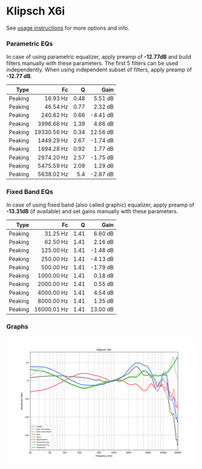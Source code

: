 # Klipsch X6i
See [usage instructions](https://github.com/jaakkopasanen/AutoEq#usage) for more options and info.

### Parametric EQs
In case of using parametric equalizer, apply preamp of **-12.77dB** and build filters manually
with these parameters. The first 5 filters can be used independently.
When using independent subset of filters, apply preamp of **-12.77 dB**.

| Type    | Fc          |    Q | Gain     |
|--------:|------------:|-----:|---------:|
| Peaking | 16.93 Hz    | 0.48 | 5.51 dB  |
| Peaking | 46.54 Hz    | 0.77 | 2.32 dB  |
| Peaking | 240.62 Hz   | 0.66 | -4.41 dB |
| Peaking | 3996.66 Hz  | 1.39 | 4.66 dB  |
| Peaking | 19330.56 Hz | 0.34 | 12.56 dB |
| Peaking | 1449.29 Hz  | 2.67 | -1.74 dB |
| Peaking | 1894.28 Hz  | 0.92 | 1.77 dB  |
| Peaking | 2974.20 Hz  | 2.57 | -1.75 dB |
| Peaking | 5475.59 Hz  | 2.09 | 1.29 dB  |
| Peaking | 5638.02 Hz  | 5.4  | -2.87 dB |

### Fixed Band EQs
In case of using fixed band (also called graphic) equalizer, apply preamp of **-13.31dB**
(if available) and set gains manually with these parameters.

| Type    | Fc          |    Q | Gain     |
|--------:|------------:|-----:|---------:|
| Peaking | 31.25 Hz    | 1.41 | 6.60 dB  |
| Peaking | 62.50 Hz    | 1.41 | 2.16 dB  |
| Peaking | 125.00 Hz   | 1.41 | -1.48 dB |
| Peaking | 250.00 Hz   | 1.41 | -4.13 dB |
| Peaking | 500.00 Hz   | 1.41 | -1.79 dB |
| Peaking | 1000.00 Hz  | 1.41 | 0.18 dB  |
| Peaking | 2000.00 Hz  | 1.41 | 0.55 dB  |
| Peaking | 4000.00 Hz  | 1.41 | 4.54 dB  |
| Peaking | 8000.00 Hz  | 1.41 | 1.35 dB  |
| Peaking | 16000.01 Hz | 1.41 | 13.00 dB |

### Graphs
![](./Klipsch%20X6i.png)